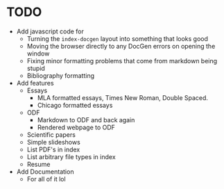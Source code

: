 # TODO
*  Add javascript code for
   *  Turning the `index-docgen` layout into something that looks good
   *  Moving the browser directly to any DocGen errors on opening the window
   *  Fixing minor formatting problems that come from markdown being stupid
   *  Bibliography formatting
*  Add features
   *  Essays
      *  MLA formatted essays, Times New Roman, Double Spaced.
      *  Chicago formatted essays
   *  ODF
      *  Markdown to ODF and back again
      *  Rendered webpage to ODF
   *  Scientific papers
   *  Simple slideshows
   *  List PDF's in index
   *  List arbitrary file types in index
   *  Resume
*  Add Documentation
   *  For all of it lol
